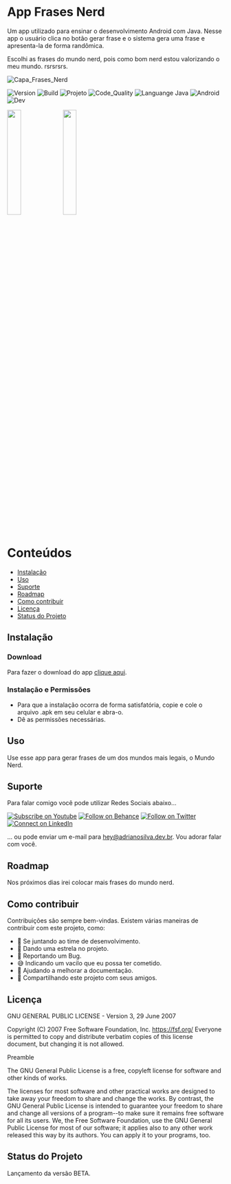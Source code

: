# App Frases Nerd

Um app utilizado para ensinar o desenvolvimento Android com Java. Nesse app o usuário clica no botão gerar frase e o sistema gera uma frase e apresenta-la de forma randômica. 

Escolhi as frases do mundo nerd, pois como bom nerd estou valorizando o meu mundo. rsrsrsrs.

<!-- AQUI VOCÊ PODE COLOCAR O LOGO, UMA IMAGEM QUE REPRESENTE O PROJETO OU O QUE MAIS QUISER -->
![Capa_Frases_Nerd](https://user-images.githubusercontent.com/6373438/109045612-90c4b980-76b2-11eb-9ed3-7324cd7a1a95.jpg)


![Version](https://img.shields.io/badge/Version-1.0.0-F21B3F) ![Build](https://img.shields.io/badge/Build-Passing-29BF12) ![Projeto](https://img.shields.io/badge/Projeto-FrasesNerd-333333) ![Code_Quality](https://img.shields.io/badge/Code_Quality-Good-3A5683) ![Languange Java](https://img.shields.io/badge/Language-Java-007396) ![Android](https://img.shields.io/badge/Platform-Android-3DDC84) ![Dev](https://img.shields.io/badge/Dev-AdrianoLeitedaSilva-EE6123) 

<img src="https://user-images.githubusercontent.com/6373438/109046401-72ab8900-76b3-11eb-8f6c-9faf8d226656.jpg" width="25%">
<img src="https://user-images.githubusercontent.com/6373438/109046397-7212f280-76b3-11eb-9a78-f81ce8e5c45a.jpg" width="25%"> 

# Conteúdos
- [Instalação](#instalação)
- [Uso](#uso)
- [Suporte](#suporte)
- [Roadmap](#roadmap)
- [Como contribuir](#como-contribuir)
- [Licença](#licença)
- [Status do Projeto](#status-do-projeto)

## Instalação 

### Download
Para fazer o download do app [clique aqui]().

### Instalação e Permissões
- Para que a instalação ocorra de forma satisfatória, copie e cole o arquivo .apk em seu celular e abra-o.
- Dê as permissões necessárias.
## Uso

Use esse app para gerar frases de um dos mundos mais legais, o Mundo Nerd.
## Suporte

Para falar comigo você pode utilizar Redes Sociais abaixo... 

[![Subscribe on Youtube](https://img.shields.io/badge/--youtube?label=Youtube&logo=Youtube&style=social)](https://www.youtube.com/adrianoleitedasilva/) [![Follow on Behance](https://img.shields.io/badge/--behance?label=Behance&logo=Behance&style=social)](https://www.behance.net/silvaadrianleite) [![Follow on Twitter](https://img.shields.io/badge/--twitter?label=Twitter&logo=Twitter&style=social)](https://twitter.com/_adrianosilva89) [![Connect on LinkedIn](https://img.shields.io/badge/--linkedin?label=LinkedIn&logo=LinkedIn&style=social)](https://www.linkedin.com/in/adrianoleitedasilva/)

... ou pode enviar um e-mail para [hey@adrianosilva.dev.br](hey@adrianosilva.dev.br). Vou adorar falar com você.

## Roadmap

Nos próximos dias irei colocar mais frases do mundo nerd.

## Como contribuir

Contribuições são sempre bem-vindas. Existem várias maneiras de contribuir com este projeto, como:

- 💪 Se juntando ao time de desenvolvimento.
- 🌟 Dando uma estrela no projeto.
- 🐛 Reportando um Bug.
- 😅 Indicando um vacilo que eu possa ter cometido.
- 📄 Ajudando a melhorar a documentação.
- 🚀 Compartilhando este projeto com seus amigos.

## Licença

GNU GENERAL PUBLIC LICENSE - Version 3, 29 June 2007

Copyright (C) 2007 Free Software Foundation, Inc. <https://fsf.org/>
Everyone is permitted to copy and distribute verbatim copies
of this license document, but changing it is not allowed.

Preamble

The GNU General Public License is a free, copyleft license for software and other kinds of works.

The licenses for most software and other practical works are designed to take away your freedom to share and change the works.  By contrast, the GNU General Public License is intended to guarantee your freedom to share and change all versions of a program--to make sure it remains free software for all its users.  We, the Free Software Foundation, use the GNU General Public License for most of our software; it applies also to any other work released this way by its authors.  You can apply it to your programs, too.

## Status do Projeto

Lançamento da versão BETA.